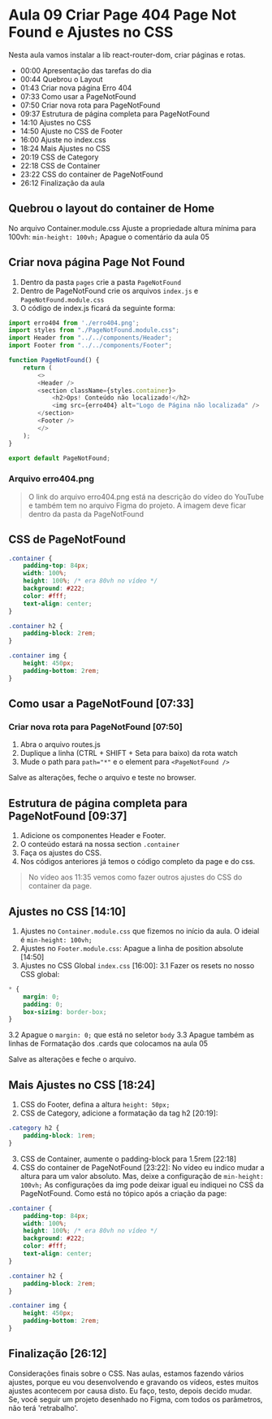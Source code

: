 # Aula 09 Criar Page 404 Page Not Found e Ajustes no CSS

Nesta aula vamos instalar a lib react-router-dom, criar páginas e rotas.

* 00:00 Apresentação das tarefas do dia
* 00:44 Quebrou o Layout
* 01:43 Criar nova página Erro 404
* 07:33 Como usar a PageNotFound
* 07:50 Criar nova rota para PageNotFound
* 09:37 Estrutura de página completa para PageNotFound
* 14:10 Ajustes no CSS
* 14:50 Ajuste no CSS de Footer
* 16:00 Ajuste no index.css
* 18:24 Mais Ajustes no CSS
* 20:19 CSS de Category
* 22:18 CSS de Container
* 23:22 CSS do container de PageNotFound
* 26:12 Finalização da aula

## Quebrou o layout do container de Home

No arquivo Container.module.css
Ajuste a propriedade altura mínima para 100vh:
`min-height: 100vh;`
Apague o comentário da aula 05

## Criar nova página Page Not Found

1. Dentro da pasta `pages` crie a pasta `PageNotFound`
2. Dentro de PageNotFound crie os arquivos `index.js` e `PageNotFound.module.css`
3. O código de index.js ficará da seguinte forma:

~~~javascript
import erro404 from './erro404.png';
import styles from "./PageNotFound.module.css";
import Header from "../../components/Header";
import Footer from "../../components/Footer";

function PageNotFound() {
    return (
        <>
        <Header />
        <section className={styles.container}>
            <h2>Ops! Conteúdo não localizado!</h2>
            <img src={erro404} alt="Logo de Página não localizada" />
        </section>
        <Footer />
        </>
    );
}

export default PageNotFound;

~~~

### Arquivo erro404.png

> O link do arquivo erro404.png está na descrição do vídeo do YouTube e também tem no arquivo Figma do projeto.
> A imagem deve ficar dentro da pasta da PageNotFound

## CSS de PageNotFound

~~~css
.container {
    padding-top: 84px;
    width: 100%;
    height: 100%; /* era 80vh no vídeo */
    background: #222;
    color: #fff;
    text-align: center;
}

.container h2 {
    padding-block: 2rem;
}

.container img {
    height: 450px;
    padding-bottom: 2rem;
}

~~~

## Como usar a PageNotFound [07:33]

### Criar nova rota para PageNotFound [07:50]

1. Abra o arquivo routes.js
2. Duplique a linha (CTRL + SHIFT + Seta para baixo) da rota watch
3. Mude o path para `path="*"` e o element para `<PageNotFound />`

Salve as alterações, feche o arquivo e teste no browser.

## Estrutura de página completa para PageNotFound [09:37] 

1. Adicione os componentes Header e Footer.
2. O conteúdo estará na nossa section `.container`
3. Faça os ajustes do CSS.
4. Nos códigos anteriores já temos o código completo da page e do css.

> No vídeo aos 11:35 vemos como fazer outros ajustes do CSS do container da page.

## Ajustes no CSS [14:10]

1. Ajustes no `Container.module.css` que fizemos no início da aula. O ideial é `min-height: 100vh;`
2. Ajustes no `Footer.module.css`: Apague a linha de position absolute [14:50]
3. Ajustes no CSS Global `index.css` [16:00]: 
3.1 Fazer os resets no nosso CSS global:
~~~css
* {
    margin: 0;
    padding: 0;
    box-sizing: border-box;
}

~~~
3.2 Apague o `margin: 0;` que está no seletor `body`
3.3 Apague também as linhas de Formatação dos .cards que colocamos na aula 05

Salve as alterações e feche o arquivo.

## Mais Ajustes no CSS [18:24]

1. CSS do Footer, defina a altura `height: 50px;`
2. CSS de Category, adicione a formatação da tag h2 [20:19]:
~~~css
.category h2 {
    padding-block: 1rem;
}
~~~
3. CSS de Container, aumente o padding-block para 1.5rem [22:18]
4. CSS do container de PageNotFound [23:22]:
No vídeo eu indico mudar a altura para um valor absoluto.
Mas, deixe a configuração de `min-height: 100vh;`
As configurações da img pode deixar igual eu indiquei no CSS da PageNotFound.
Como está no tópico após a criação da page:
~~~css
.container {
    padding-top: 84px;
    width: 100%;
    height: 100%; /* era 80vh no vídeo */
    background: #222;
    color: #fff;
    text-align: center;
}

.container h2 {
    padding-block: 2rem;
}

.container img {
    height: 450px;
    padding-bottom: 2rem;
}

~~~

## Finalização [26:12]

Considerações finais sobre o CSS. Nas aulas, estamos fazendo vários ajustes, porque eu vou desenvolvendo e gravando os vídeos, estes muitos ajustes acontecem por causa disto. Eu faço, testo, depois decido mudar.
Se, você seguir um projeto desenhado no Figma, com todos os parâmetros, não terá 'retrabalho'.
